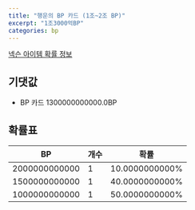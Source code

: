 ```yaml
---
title: "행운의 BP 카드 (1조~2조 BP)"
excerpt: "1조3000억BP"
categories: bp
---
```

[넥슨 아이템 확률 정보](http://iteminfo.nexon.com/probability/fco?sn=7388)

## 기댓값
  - BP 카드 1300000000000.0BP

## 확률표

|BP|개수|확률|
|---|---|---|
|2000000000000|1|10.0000000000%|
|1500000000000|1|40.0000000000%|
|1000000000000|1|50.0000000000%|
